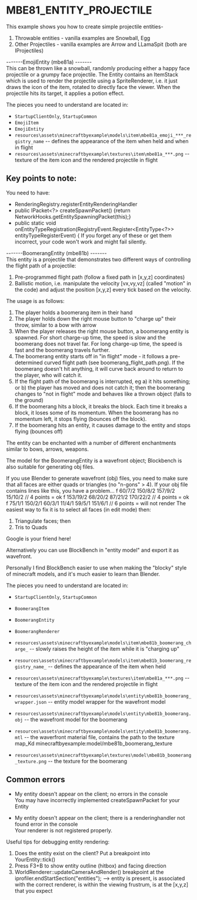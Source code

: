 # MBE81_ENTITY_PROJECTILE

This example shows you how to create simple projectile entities- 
1) Throwable entities - vanilla examples are Snowball, Egg
2) Other Projectiles - vanilla examples are Arrow and LLamaSpit (both are IProjectiles)

-------EmojiEntity (mbe81a) -------<br>
This can be thrown like a snowball, randomly producing either a happy face projectile or a grumpy face projectile.   The Entity contains an ItemStack which is used to render the projectile using a SpriteRenderer, i.e. it just draws the icon of the item, rotated to directly face the viewer.  When the projectile hits its target, it applies a potion effect.

The pieces you need to understand are located in:

* `StartupClientOnly`, `StartupCommon`
* `EmojiItem`
* `EmojiEntity`
* `resources\assets\minecraftbyexample\models\item\mbe81a_emoji_***_registry_name` -- defines the appearance of the item when held and when in flight
* `resources\assets\minecraftbyexample\textures\item\mbe81a_***.png` -- texture of the item icon and the rendered projectile in flight

## Key points to note:
You need to have:
* RenderingRegistry.registerEntityRenderingHandler
* public IPacket<?> createSpawnPacket() {return NetworkHooks.getEntitySpawningPacket(this);}
*   public static void onEntityTypeRegistration(RegistryEvent.Register<EntityType<?>> entityTypeRegisterEvent) {
If you forget any of these or get them incorrect, your code won't work and might fail silently.

-------BoomerangEntity (mbe81b) -------<br>
This entity is a projectile that demonstrates two different ways of controlling the flight path of a projectile:
1) Pre-programmed flight path (follow a fixed path in [x,y,z] coordinates)
2) Ballistic motion, i.e. manipulate the velocity [vx,vy,vz] (called "motion" in the code) and adjust the position [x,y,z] every tick based
   on the velocity.

The usage is as follows:
1) The player holds a boomerang item in their hand
2) The player holds down the right mouse button to "charge up" their throw, similar to a bow with arrow
3) When the player releases the right mouse button, a boomerang entity is spawned.  For short charge-up time, the speed is slow and the boomerang does not travel far.  For long charge-up time, the speed is fast and the boomerang travels further.
4) The boomerang entity starts off in "in flight" mode - it follows a pre-determined curved flight path (see boomerang_flight_path.png).  If the boomerang doesn't hit anything, it will curve back around to return to the player, who will catch it.
5) If the flight path of the boomerang is interrupted, eg a) it hits something; or b) the player has moved and does not catch it;  then the boomerang changes to "not in flight" mode and behaves like a thrown object (falls to the ground)
6) If the boomerang hits a block, it breaks the block.  Each time it breaks a block, it loses some of its momentum.  When the boomerang has no momentum left, it stops flying (bounces off the block).
7) If the boomerang hits an entity, it causes damage to the entity and stops flying (bounces off)

The entity can be enchanted with a number of different enchantments similar to bows, arrows, weapons.
   
The model for the BoomerangEntity is a wavefront object;  Blockbench is also suitable for generating obj files.

If you use Blender to generate wavefront (obj) files, you need to make sure that all faces are either quads or triangles (no "n-gons" > 4).
If your obj file contains lines like this, you have a problem...
f   60/7/2 150/8/2 157/9/2  15/10/2                 // 4 points = ok
f 153/19/2 68/20/2 87/21/2 170/22/2                 // 4 points = ok
f  75/1/1  150/2/1  60/3/1   11/4/1 59/5/1 151/6/1  // 6 points = will not render
The easiest way to fix it is to select all faces (in edit mode) then:
1) Triangulate faces; then
2) Tris to Quads<br>

Google is your friend here!

Alternatively you can use BlockBench in "entity model" and export it as wavefront.

Personally I find BlockBench easier to use when making the "blocky" style of minecraft models, and it's much easier to learn than Blender. 

The pieces you need to understand are located in:

* `StartupClientOnly`, `StartupCommon`
* `BoomerangItem`
* `BoomerangEntity`
* `BoomerangRenderer`
* `resources\assets\minecraftbyexample\models\item\mbe81b_boomerang_charge_` -- slowly raises the height of the item while it is "charging up"
* `resources\assets\minecraftbyexample\models\item\mbe81b_boomerang_registry_name_` -- defines the appearance of the item when held
* `resources\assets\minecraftbyexample\textures\item\mbe81a_***.png` -- texture of the item icon and the rendered projectile in flight

* `resources\assets\minecraftbyexample\models\entity\mbe81b_boomerang_wrapper.json` -- entity model wrapper for the wavefront model
* `resources\assets\minecraftbyexample\models\entity\mbe81b_boomerang.obj` -- the wavefront model for the boomerang
* `resources\assets\minecraftbyexample\models\entity\mbe81b_boomerang.mtl` -- the waverfront material file, contains the path to the texture 
map_Kd minecraftbyexample:model/mbe81b_boomerang_texture
* `resources\assets\minecraftbyexample\textures\model\mbe81b_boomerang_texture.png` -- the texture for the boomerang

## Common errors
* My entity doesn't appear on the client; no errors in the console<br>
You may have incorrectly implemented createSpawnPacket for your Entity

* My entity doesn't appear on the client; there is a renderinghandler not found error in the console<br>
Your renderer is not registered properly. 

Useful tips for debugging entity rendering:
1) Does the entity exist on the client?  Put a breakpoint into YourEntity::tick()
2) Press F3+B to show entity outline (hitbox) and facing direction
3) WorldRenderer::updateCameraAndRender() breakpoint at the iprofiler.endStartSection("entities");
--> entity is present, is associated with the correct renderer, is within the viewing frustrum, is at the [x,y,z] that you expect

